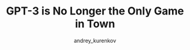 ---
layout: redirect
title: "GPT-3 is No Longer the Only Game in Town"
author: [andrey_kurenkov]
categories: [editorials]
tags: [gpt3]
excerpt: "GPT-3 was by far the largest AI model of its kind last year. Now? Not so much."
image:
  feature: assets/img/editorials/2021-11-05-gpt-3-models/main.png
  credit: <a href="https://bmk.sh/2020/05/29/GPT-3-A-Brief-Summary/"> Leo Gao </a>
permalink: /editorials/gpt-3-models
redirect: https://lastweekin.ai/p/gpt-3-is-no-longer-the-only-game
sidebartoc: true
highlight: false
---